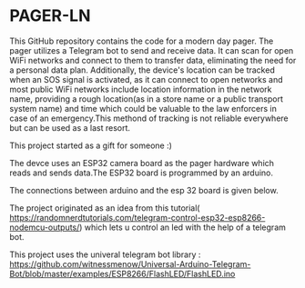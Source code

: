 # PAGER-LN
This GitHub repository contains the code for a modern day pager. The pager utilizes a Telegram bot to send and receive data. It can scan for open WiFi networks and connect to them to transfer data, eliminating the need for a personal data plan. Additionally, the device's location can be tracked when an SOS signal is activated, as it can connect to open networks and most public WiFi networks include location information in the network name, providing a rough location(as in a store name or a public transport system name) and time which could be valuable to the law enforcers  in case of an emergency.This methond of tracking is not reliable everywhere but can be used as a last resort.

This project started as a gift for someone :)




The devce uses an ESP32 camera board as the pager hardware which reads and sends data.The ESP32 board is programmed by an arduino.

The connections between arduino and the esp 32 board is given below.









The project originated as an idea from this tutorial( https://randomnerdtutorials.com/telegram-control-esp32-esp8266-nodemcu-outputs/) which lets u control an led with the help of a telegram bot.

This project uses the univeral telegram bot library : https://github.com/witnessmenow/Universal-Arduino-Telegram-Bot/blob/master/examples/ESP8266/FlashLED/FlashLED.ino
